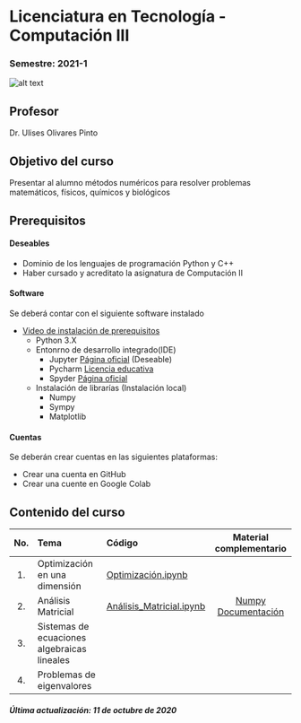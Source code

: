 # Licenciatura en Tecnología - Computación III 
###  Semestre: 2021-1
![alt text](figs/logo.png)



## Profesor
 Dr. Ulises Olivares Pinto

## Objetivo del curso
Presentar al alumno métodos numéricos para resolver problemas matemáticos, físicos, químicos y biológicos


## Prerequisitos
#### Deseables
+ Dominio de los lenguajes de programación Python y C++ 
+ Haber cursado y acreditato la asignatura de Computación II

#### Software
Se deberá contar con el siguiente software instalado 

+ [Video de instalación de prerequisitos](https://www.youtube.com/watch?v=1ETiwXo0lg4&feature=emb_title&ab_channel=CanalTecn%C3%B3logos)
  + Python 3.X
  + Entonrno de desarrollo integrado(IDE)
    - Jupyter [Página oficial](https://jupyter.org/) (Deseable)
    - Pycharm [Licencia educativa](https://www.jetbrains.com/community/education/#students)
    - Spyder [Página oficial](https://www.spyder-ide.org/)
  + Instalación de librarías (Instalación local)
    - Numpy
    - Sympy
    - Matplotlib 

#### Cuentas
Se deberán crear cuentas en las siguientes plataformas:
  + Crear una cuenta en GitHub
  + Crear una cuente en Google Colab
  
## Contenido del curso
| No.        | Tema           | Código  |  Material complementario|
| :-------------: |:-------------|:-----| :-----:|
| 1.              |Optimización en una dimensión               |  [Optimización.ipynb](https://colab.research.google.com/drive/1qY2PTx2BsP0YOIWbRoRnZz6g24a8By8S?usp=sharing)       |          | 
| 2.              |Análisis Matricial                          |  [Análisis_Matricial.ipynb](https://colab.research.google.com/drive/14EF0ZJlxXeEGKecXzfBwjl8tq--ENZWk?usp=sharing)      |  [Numpy Documentación](https://numpy.org/doc/)        | 
| 3.              |Sistemas de ecuaciones algebraicas lineales |         |          |   
| 4.              |Problemas de eigenvalores                   |         |          |      

##### Última actualización: 11 de octubre de 2020
